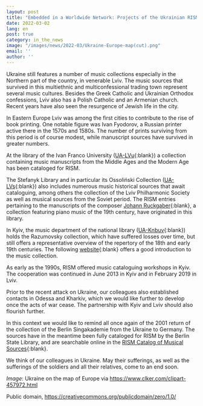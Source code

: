 ```yaml
---
layout: post
title: "Embedded in a Worldwide Network: Projects of the Ukrainian RISM Working Group"
date: 2022-03-02
lang: en
post: true
category: in_the_news
image: "/images/news/2022-03/Ukraine-Europe-map(cut).png"
email: ''
author: ''
---
```


Ukraine still features a number of music collections especially in the Northern part of the country, in venerable Lviv. The music sources that survived in this multiethnic and multiconfessional trading town represent several music cultures. Besides the Greek Catholic and Ukrainian Orthodox confessions, Lviv also has a Polish Catholic and an Armenian church. Recent years have also seen the resurgence of Jewish life in the city.

In Eastern Europe Lviv was among the first cities to contribute to the rise of book printing. One notable figure was Ivan Fyodorov, a Russian printer active there in the 1570s and 1580s. The number of prints surviving from this period is of course modest, while manuscript sources have survived in greater numbers.

At the library of the Ivan Franco University ([UA-LVu](https://opac.rism.info/search?View=rism&siglum=UA-LVu){:blank}) a collection containing music manuscripts from the Middle Ages and the Modern Age has been cataloged for RISM.

The Stefanyk Library and in particular its Ossoliński Collection ([UA-LVs](https://opac.rism.info/search?View=rism&siglum=UA-LVs){:blank}) also includes numerous music historical sources that await cataloguing, among others the collection of the Lviv Philharmonic Society as well as musical sources from the Soviet period. The RISM entries pertaining to the manuscripts of the composer [Johann Ruckgaber](https://opac.rism.info/search?View=rism&siglum=UA-LVs&author=Ruckgaber){:blank}, a collection featuring piano music of the 19th century, have originated in this library.

In Kyiv, the music department of the national library ([UA-Knbuv](https://opac.rism.info/search?View=rism&siglum=UA-Knbuv){:blank}) holds the Razumovsky collection, which have suffered losses over time, but still offers a representative overview of the repertory of the 18th and early 19th centuries. The following [website](http://www.nbuv.gov.ua/node/66){:blank} offers a good introduction to the music collection. 

As early as the 1990s, RISM offered music cataloguing workshops in Kyiv. The cooperation was continued in June 2013 in Kyiv and in February 2019 in Lviv.

Prior to the recent attack on Ukraine, our colleagues also established contacts in Odessa and Kharkiv, which we would like further to develop once the acts of war cease. The partnership with Kyiv and Lviv should also flourish further.

In this context we would like to remind all once again of the 2001 return of the collection of the Berlin Singakademie from the Ukraine to Germany. The sources have in the meantime been fully cataloged for RISM by the Berlin State Library, and are searchable online in the [RISM Catalog of Musical Sources](https://opac.rism.info/index.php?id=4){:blank}.

We think of our colleagues in Ukraine. May their sufferings, as well as the sufferings of the soldiers and all their relatives, come to an end soon.


_Image_: Ukraine on the map of Europe via https://www.clker.com/clipart-457972.html 

Public domain, https://creativecommons.org/publicdomain/zero/1.0/
